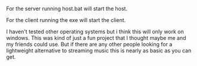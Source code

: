 For the server running host.bat will start the host.

For the client running the exe will start the client.

I haven't tested other operating systems but i think this will only work on windows.
This was kind of just a fun project that I thought maybe me and my friends could use.
But if there are any other people looking for a lightweight alternative to streaming music this is nearly as basic as you can get.
